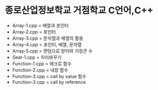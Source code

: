 # 종로산업정보학교 거점학교 C언어,C++ 

- Array-1.cpp = 배열과 포인터
- Array-2.cpp = 포인터 
- Array-3.cpp = 문자열과 배열의 활용
- Array-4.cpp = 포인터, 배열, 문자열
- Array-5.cpp = 랜덤으로 받아와 가장큰 수 
- Seat-1.cpp = 자리바꾸기
- Function-1.cpp = 매크로 함수
- Function-2.cpp = 내장 함수
- Function-3.cpp = call by value 함수
- Function-3.cpp = call by reference 
